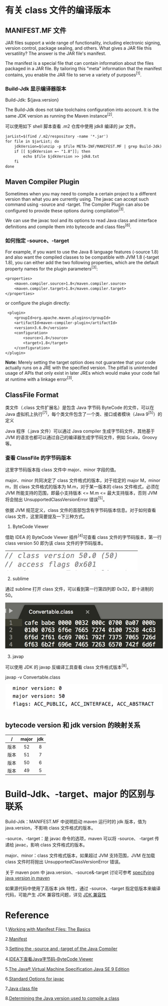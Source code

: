 # 有关 class 文件的编译版本

## MANIFEST.MF 文件

JAR files support a wide range of functionality, including electronic signing, version control, package sealing, and others. What gives a JAR file this versatility? The answer is the JAR file's manifest.

The manifest is a special file that can contain information about the files packaged in a JAR file. By tailoring this "meta" information that the manifest contains, you enable the JAR file to serve a variety of purposes<sup>[1]</sup>.

### Build-Jdk 显示编译器版本

Build-Jdk: ${java.version}

The Build-Jdk does not take toolchains configuration into account. It is the same JDK version as running the Maven instance<sup>[2]</sup>.

可以使用如下 shell 脚本查看 .m2 仓库中使用 jdk8 编译的 jar 文件。

```
jarList=$(find /.m2/respository -name '*.jar')
for file in $jarList; do
    jdkVersion=$(unzip -p $file META-INF/MANIFEST.MF | grep Build-Jdk)
    if [[ $jdkVersion =~ "1.8"]]; then
        echo $file $jdkVersion >> jdk8.txt
    fi
done
```

## Maven Compiler Plugin

Sometimes when you may need to compile a certain project to a different version than what you are currently using. The javac can accept such command using -source and -target. The Compiler Plugin can also be configured to provide these options during compilation<sup>[3]</sup>.

We can use the javac tool and its options to read Java class and interface definitions and compile them into bytecode and class files<sup>[6]</sup>.

### 如何指定 -source、-target

For example, if you want to use the Java 8 language features (-source 1.8) and also want the compiled classes to be compatible with JVM 1.8 (-target 1.8), you can either add the two following properties, which are the default property names for the plugin parameters<sup>[3]</sup>:

```
<properties>
    <maven.compiler.source>1.8</maven.compiler.source>
    <maven.compiler.target>1.8</maven.compiler.target>
</properties>
```
or configure the plugin directly:

```
 <plugin>
    <groupId>org.apache.maven.plugins</groupId>
    <artifactId>maven-compiler-plugin</artifactId>
    <version>3.6.0</version>
    <configuration>
        <source>1.8</source>
        <target>1.8</target>
    </configuration>
</plugin>
```

 **Note:** Merely setting the target option does not guarantee that your code actually runs on a JRE with the specified version. The pitfall is unintended usage of APIs that only exist in later JREs which would make your code fail at runtime with a linkage error<sup>[3]</sup>. 

## ClassFile Format

类文件（.class 文件扩展名）是包含 Java 字节码 ByteCode 的文件，可以在 Java 虚拟机上执行<sup>[7]</sup>，每个类文件包含了一个类、接口或者模块（Java 9<sup>[5]</sup>）的定义

Java 程序（.java 文件）可以通过 Java compiler 生成字节码文件，其他基于 JVM 的语言也都可以通过自己的编译器生成字节码文件，例如 Scala，Groovy 等。

### 查看 ClassFile 的字节码版本

这里字节码版本指 class 文件中 major、minor 字段的值。

major、minor 共同决定了 class 文件格式的版本，对于给定的 major M，minor m，则 class 文件格式的版本为 M.m，对于某一版本的 class 文件格式，必须在 JVM 所能支持的范围，即最小支持版本 <= M.m <= 最大支持版本，否则 JVM 将会抛出 UnsupportedClassVersionError 错误<sup>[5]</sup>。

依据 JVM 规范定义，class 文件的首部包含有字节码版本信息。对于如何查看 class 文件，这里简要提及一下三种方式。

1. ByteCode Viewer

借助 IDEA 的 ByteCode Viewer 插件<sup>[4]</sup>可查看 class 文件的字节码版本，第一行 class version 50 即为该 class 文件的字节码版本。

![decompile](images/decompile.jpg)

2. sublime

通过 sublime 打开 class 文件，可以看到第一行第四列即 0x32，即十进制的 50。

![bytecode](images/bytecode.jpg)

3. javap

可以使用 JDK 的 javap 反编译工具查看 class 文件格式版本<sup>[8]</sup>。

javap -v Convertable.class

![javap](images/javap_v.jpg)

## bytecode version 和 jdk version 的映射关系

| /    |  major | jdk  |
| :--: |  :--:  | :--: |
| 版本  |  52    |  8  |
| 版本  |  51    |  7  |
| 版本  |  50    |  6  |
| 版本  |  49    |  5  |

# Build-Jdk、-target、major 的区别与联系

Build-Jdk：MANIFEST.MF 中说明启动 maven 运行时的 jdk 版本，值为 java.version，不影响 class 文件格式的版本。

-source、-target：是 javac 命令的选项，maven 可以将 -source、 -target 传递给 javac，影响 class 文件格式的版本。

major、minor：class 文件格式版本，如果超过 JVM 支持范围，JVM 在加载 class 文件时将抛出 UnsupportedClassVersionError 错误。

关于 maven pom 中 java.version、-source&-target 讨论可参考 [specifying java version in maven](https://stackoverflow.com/questions/38882080/specifying-java-version-in-maven-differences-between-properties-and-compiler-p)

如果源代码中使用了高版本 jdk 特性，通过 -source、-target 指定低版本来编译代码，可能产生 JDK 兼容性问题，详见 [JDK 兼容性](./JDK-Compatibility.md)

# Reference

1.[Working with Manifest Files: The Basics](https://docs.oracle.com/javase/tutorial/deployment/jar/manifestindex.html)

2.[Manifest](http://maven.apache.org/shared/maven-archiver/examples/manifest.html)

3.[Setting the -source and -target of the Java Compiler](http://maven.apache.org/plugins/maven-compiler-plugin/examples/set-compiler-source-and-target.html)

4.[IDEA下查看Java字节码-ByteCode Viewer](https://www.jianshu.com/p/b87f7e564c98)

5.[The Java® Virtual Machine Specification Java SE 9 Edition](https://docs.oracle.com/javase/specs/jvms/se9/jvms9.pdf)

6.[Standard Options for javac](https://docs.oracle.com/javase/9/tools/javac.htm#GUID-AEEC9F07-CB49-4E96-8BC7-BCC2C7F725C9__STANDARDOPTIONSFORJAVAC-7D3D9CC2)

7.[Java class file](https://en.wikipedia.org/wiki/Java_class_file)

8.[Determining the Java version used to compile a class](https://fabianlee.org/2018/01/19/java-determining-the-java-version-used-to-compile-a-class-class-file-has-the-wrong-version/)